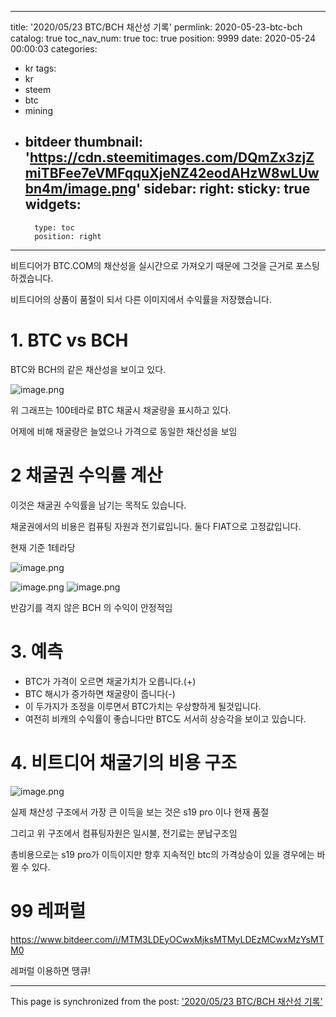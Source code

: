 
---
title: '2020/05/23 BTC/BCH 채산성 기록'
permlink: 2020-05-23-btc-bch
catalog: true
toc_nav_num: true
toc: true
position: 9999
date: 2020-05-24 00:00:03
categories:
- kr
tags:
- kr
- steem
- btc
- mining
- bitdeer
thumbnail: 'https://cdn.steemitimages.com/DQmZx3zjZmiTBFee7eVMFqquXjeNZ42eodAHzW8wLUwbn4m/image.png'
sidebar:
    right:
        sticky: true
widgets:
    -
        type: toc
        position: right
---


비트디어가 BTC.COM의 채산성을 실시간으로 가져오기 때문에 그것을 근거로 포스팅 하겠습니다.

비트디어의 상품이 품절이 되서 다른 이미지에서 수익률을 저장했습니다.


# 1. BTC vs BCH

BTC와 BCH의 같은 채산성을 보이고 있다.


![image.png](https://cdn.steemitimages.com/DQmZx3zjZmiTBFee7eVMFqquXjeNZ42eodAHzW8wLUwbn4m/image.png)


위 그래프는 100테라로 BTC 채굴시 채굴량을 표시하고 있다. 

어제에 비해 채굴량은 늘었으나 가격으로 동일한 채산성을 보임


# 2 채굴권 수익률 계산

이것은 채굴권 수익률을 남기는 목적도 있습니다.

채굴권에서의 비용은 컴퓨팅 자원과 전기료입니다. 둘다 FIAT으로 고정값입니다.

현재 기준 1테라당

![image.png](https://cdn.steemitimages.com/DQmQobPDbpZtX7qkWf4wQMW9jjYA9XcpaxN2iqseFFBkq5T/image.png)




![image.png](https://cdn.steemitimages.com/DQmVQSXrWPnR3PpVSXHb2Z9NkVJ41aCuE7kpQPBA85NvcJD/image.png)
![image.png](https://cdn.steemitimages.com/DQmNehcB5uAGCtMGuNVToDJdQeHMPZCDrrtpvcsZbDL6w2d/image.png)

반감기를 격지 않은 BCH 의 수익이 안정적임


# 3. 예측

- BTC가  가격이 오르면 채굴가치가 오릅니다.(+)
- BTC 해시가 증가하면 채굴량이 줍니다(-)
- 이 두가지가 조정을 이루면서 BTC가치는 우상향하게 될것입니다.
- 여전히 비캐의 수익률이 좋습니다만 BTC도 서서히 상승각을 보이고 있습니다. 


# 4. 비트디어 채굴기의 비용 구조


![image.png](https://cdn.steemitimages.com/DQmQVRnEgTM7cZcu24q3fzEfNrZC7aSioCWSFbCC1epWwz4/image.png)

실제 채산성 구조에서 가장 큰 이득을 보는 것은 s19 pro 이나 현재 품절

그리고 위 구조에서 컴퓨팅자원은 일시불, 전기료는 분납구조임

총비용으로는 s19 pro가 이득이지만 향후 지속적인 btc의 가격상승이 있을 경우에는 바뀔 수 있다.

# 99 레퍼럴

https://www.bitdeer.com/i/MTM3LDEyOCwxMjksMTMyLDEzMCwxMzYsMTM0


레퍼럴 이용하면 땡큐!

- - -

This page is synchronized from the post: ['2020/05/23 BTC/BCH 채산성 기록'](https://steemit.com/@virus707/2020-05-23-btc-bch)
